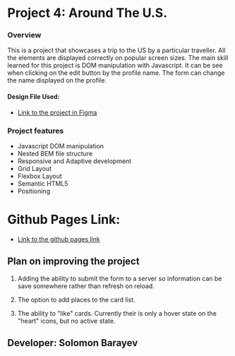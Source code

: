 # Project 4: Around The U.S.

### Overview

This is a project that showcases a trip to the US by a particular traveller. All the elements are displayed correctly on popular screen sizes. The main skill learned for this project is DOM manipulation with Javascript. It can be see when clicking on the edit button by the profile name. The form can change the name displayed on the profile.

#### Design File Used:

- [Link to the project in Figma](https://www.figma.com/file/SurN1jaeEQIhuZEDMhmWWf/Sprint-4-Around-The-U.S.-desktop-mobile?node-id=0%3A1)

### Project features

- Javascript DOM manipulation
- Nested BEM file structure
- Responsive and Adaptive development
- Grid Layout
- Flexbox Layout
- Semantic HTML5
- Positioning

# Github Pages Link:

- [Link to the github pages link](https://solomonbarayev.github.io/web_project_4/)

## Plan on improving the project

1. Adding the ability to submit the form to a server so information can be save somewhere rather than refresh on reload.

2. The option to add places to the card list.

3. The ability to "like" cards. Currently their is only a hover state on the "heart" icons, but no active state.

## Developer: Solomon Barayev
